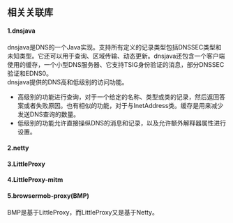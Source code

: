 ## 相关关联库
#### 1.dnsjava
dnsjava是DNS的一个Java实现。支持所有定义的记录类型包括DNSSEC类型和未知类型。它还可以用于查询、区域传输、动态更新。dnsjava还包含一个客户端使用的缓存，一个小型DNS服务器、它支持TSIG身份验证的消息，部分DNSSEC验证和EDNS0。<br/>
dnsjava提供的DNS高和低级别的访问功能。
* 高级别的功能进行查询，对于一个给定的名称、类型或类的记录，然后返回答案或者失败原因。也有相似的功能，对于与InetAddress类。缓存是用来减少发送DNS查询的数量。
* 低级别的功能允许直接操纵DNS的消息和记录，以及允许额外解释器属性进行设置。


#### 2.netty


#### 3.LittleProxy




#### 4.LittleProxy-mitm




#### 5.browsermob-proxy(BMP)
BMP是基于LittleProxy，而LittleProxy又是基于Netty。
